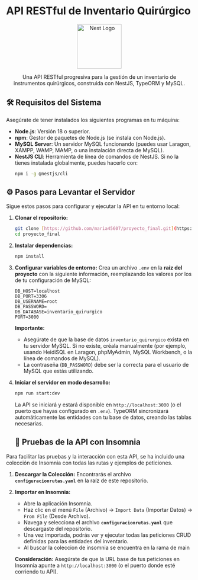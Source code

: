 # API RESTful de Inventario Quirúrgico

<p align="center">
  <a href="http://nestjs.com/" target="blank"><img src="https://nestjs.com/img/logo-small.svg" width="120" alt="Nest Logo" /></a>
</p>

<p align="center">Una API RESTful progresiva para la gestión de un inventario de instrumentos quirúrgicos, construida con NestJS, TypeORM y MySQL.</p>

## 🛠️ Requisitos del Sistema

Asegúrate de tener instalados los siguientes programas en tu máquina:

* **Node.js**: Versión 18 o superior.
* **npm**: Gestor de paquetes de Node.js (se instala con Node.js).
* **MySQL Server**: Un servidor MySQL funcionando (puedes usar Laragon, XAMPP, WAMP, MAMP, o una instalación directa de MySQL).
* **NestJS CLI**: Herramienta de línea de comandos de NestJS. Si no la tienes instalada globalmente, puedes hacerlo con:
    ```bash
    npm i -g @nestjs/cli
    ```

## ⚙️ Pasos para Levantar el Servidor

Sigue estos pasos para configurar y ejecutar la API en tu entorno local:

1.  **Clonar el repositorio:**
    ```bash
    git clone [https://github.com/maria45607/proyecto_final.git](https://github.com/maria45607/proyecto_final.git)
    cd proyecto_final
    ```

2.  **Instalar dependencias:**
    ```bash
    npm install
    ```

3.  **Configurar variables de entorno:**
    Crea un archivo `.env` en la **raíz del proyecto** con la siguiente información, reemplazando los valores por los de tu configuración de MySQL:
    ```
    DB_HOST=localhost
    DB_PORT=3306
    DB_USERNAME=root
    DB_PASSWORD=
    DB_DATABASE=inventario_quirurgico
    PORT=3000
    ```
    **Importante:**
    * Asegúrate de que la base de datos `inventario_quirurgico` exista en tu servidor MySQL. Si no existe, créala manualmente (por ejemplo, usando HeidiSQL en Laragon, phpMyAdmin, MySQL Workbench, o la línea de comandos de MySQL).
    * La contraseña (`DB_PASSWORD`) debe ser la correcta para el usuario de MySQL que estás utilizando.

4.  **Iniciar el servidor en modo desarrollo:**
    ```bash
    npm run start:dev
    ```
    La API se iniciará y estará disponible en `http://localhost:3000` (o el puerto que hayas configurado en `.env`). TypeORM sincronizará automáticamente las entidades con tu base de datos, creando las tablas necesarias.

    ## 🧪 Pruebas de la API con Insomnia

Para facilitar las pruebas y la interacción con esta API, se ha incluido una colección de Insomnia con todas las rutas y ejemplos de peticiones.

1.  **Descargar la Colección:**
    Encontrarás el archivo **`configuracionrutas.yaml`** en la raíz de este repositorio.

2.  **Importar en Insomnia:**
    * Abre la aplicación Insomnia.
    * Haz clic en el menú `File` (Archivo) -> `Import Data` (Importar Datos) -> `From File` (Desde Archivo).
    * Navega y selecciona el archivo **`configuracionrutas.yaml`** que descargaste del repositorio.
    * Una vez importada, podrás ver y ejecutar todas las peticiones CRUD definidas para las entidades del inventario.
    * Al buscar la coleccion de insomnia se encuentra en la rama de main

    **Consideración:** Asegúrate de que la URL base de tus peticiones en Insomnia apunte a `http://localhost:3000` (o el puerto donde esté corriendo tu API).
